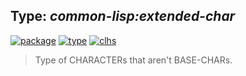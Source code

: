 ## Type: ***common-lisp:extended-char***
[![package](https://img.shields.io/badge/Package-COMMON--LISP-5f9ea0.svg?style=social&colorA=999999)](../) [![type](https://img.shields.io/badge/Type-Type-5f9ea0.svg?style=social&colorA=999999)](../#type) [![clhs](https://img.shields.io/badge/CLHS-EXTENDED--CHAR-5f9ea0.svg?style=social&colorA=999999)](http://www.lispworks.com/documentation/HyperSpec/Body/t_extend.htm) 

> Type of CHARACTERs that aren't BASE-CHARs.


